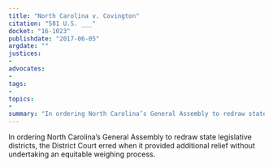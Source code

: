 ```yaml
---
title: "North Carolina v. Covington"
citation: "581 U.S. ___"
docket: "16-1023"
publishdate: "2017-06-05"
argdate: ""
justices:
- 
advocates:
- 
tags:
- 
topics:
- 
summary: "In ordering North Carolina’s General Assembly to redraw state legislative districts, the District Court erred when it provided additional relief without undertaking an equitable weighing process."
---
```

In ordering North Carolina’s General Assembly to redraw state legislative districts, the District Court erred when it provided additional relief without undertaking an equitable weighing process.

